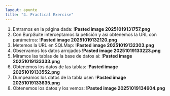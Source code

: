 ```yaml
---
layout: apunte
title: "4. Practical Exercise"
---
```


1. Entramos en la página dada:
   !**Pasted image 20251019131757.png**
2. Con BurpSuite interceptamos la petición y así obtenemos la URL con parámetros:
   !**Pasted image 20251019132120.png**
3. Metemos la URL en SQLMap:
   !**Pasted image 20251019132303.png**
4. Observamos los datos arrojados
   !**Pasted image 20251019133223.png**
5. Miramos las tablas de la base de datos ai:
   !**Pasted image 20251019133333.png**
6. Obtenemos los datos de las tablas:
   !**Pasted image 20251019133552.png**
7. Dumpeamos los datos de la tabla user:
   !**Pasted image 20251019133635.png**
8. Obtenemos los datos y los vemos:
   !**Pasted image 20251019134604.png**

